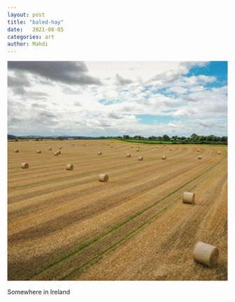 ```yaml
---
layout: post
title: "baled-hay"
date:   2021-08-05
categories: art
author: Mahdi
---
```


![baled-hay](/img/arts/baled-hay.jpg)

<span class='image-details'>
Somewhere in Ireland
</span>
